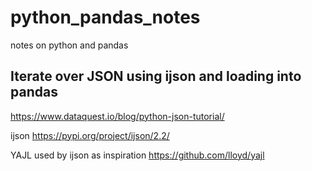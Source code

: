 # python_pandas_notes
notes on python and pandas

## Iterate over JSON using ijson and loading into pandas

https://www.dataquest.io/blog/python-json-tutorial/

ijson 
https://pypi.org/project/ijson/2.2/

YAJL used by ijson as inspiration
https://github.com/lloyd/yajl
